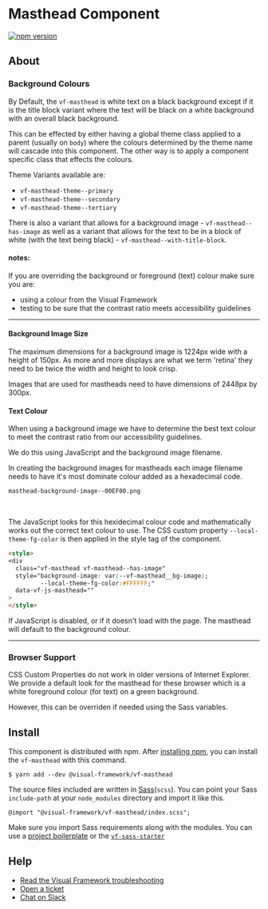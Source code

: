 # Masthead Component

[![npm version](https://badge.fury.io/js/%40visual-framework%2Fvf-masthead.svg)](https://badge.fury.io/js/%40visual-framework%2Fvf-masthead)

## About

### Background Colours

By Default, the `vf-masthead` is white text on a black background except if it is the title block variant where the text will be black on a white background with an overall black background.

This can be effected by either having a global theme class applied to a parent (usually on `body`) where the colours determined by the theme name will cascade into this component. The other way is to apply a component specific class that effects the colours.

Theme Variants available are:

- `vf-masthead-theme--primary`
- `vf-masthead-theme--secondary`
- `vf-masthead-theme--tertiary`

There is also a variant that allows for a background image - `vf-masthead--has-image` as well as a variant that allows for the text to be in a block of white (with the text being black) - `vf-masthead--with-title-block`.

#### notes:

If you are overriding the background or foreground (text) colour make sure you are:

- using a colour from the Visual Framework
- testing to be sure that the contrast ratio meets accessibility guidelines

---

#### Background Image Size

The maximum dimensions for a background image is 1224px wide with a height of 150px. As more and more displays are what we term 'retina' they need to be twice the width and height to look crisp.

Images that are used for mastheads need to have dimensions of 2448px by 300px.

#### Text Colour

When using a background image we have to determine the best text colour to meet the contrast ratio from our accessibility guidelines.

We do this using JavaScript and the background image filename.

In creating the background images for mastheads each image filename needs to have it's most dominate colour added as a hexadecimal code.

```bash
masthead-background-image--00EF00.png
```
<br>

The JavaScript looks for this hexidecimal colour code and mathematically works out the correct text colour to use. The CSS custom property `--local-theme-fg-color` is then applied in the style tag of the component.

```html
<style>
<div
  class="vf-masthead vf-masthead--has-image"
  style="background-image: var(--vf-masthead__bg-image);
         --local-theme-fg-color:#FFFFFF;"
  data-vf-js-masthead=""
>
</style>
```

If JavaScript is disabled, or if it doesn't load with the page. The masthead will default to the background colour.

---

### Browser Support

CSS Custom Properties do not work in older versions of Internet Explorer. We provide a default look for the masthead for these browser which is a white foreground colour (for text) on a green background.

However, this can be overriden if needed using the Sass variables.

## Install

This component is distributed with npm. After [installing npm](https://www.npmjs.com/get-npm), you can install the `vf-masthead` with this command.

```
$ yarn add --dev @visual-framework/vf-masthead
```

The source files included are written in [Sass](http://sass-lang.com)(`scss`). You can point your Sass `include-path` at your `node_modules` directory and import it like this.

```
@import "@visual-framework/vf-masthead/index.scss";
```

Make sure you import Sass requirements along with the modules. You can use a [project boilerplate](https://visual-framework.github.io/vf-core/building/) or the [`vf-sass-starter`](https://visual-framework.github.io/vf-core/components/vf-sass-starter/)

## Help

- [Read the Visual Framework troubleshooting](https://visual-framework.github.io/vf-welcome/troubleshooting/)
- [Open a ticket](https://github.com/visual-framework/vf-core/issues)
- [Chat on Slack](https://join.slack.com/t/visual-framework/shared_invite/enQtNDAxNzY0NDg4NTY0LWFhMjEwNGY3ZTk3NWYxNWVjOWQ1ZWE4YjViZmY1YjBkMDQxMTNlNjQ0N2ZiMTQ1ZTZiMGM4NjU5Y2E0MjM3ZGQ)

